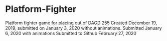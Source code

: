 # Platform-Fighter
Platform fighter game for placing out of DAGD 255
Created December 19, 2019, submitted on January 3, 2020 without animations. Submitted January 6, 2020 with animations
Submitted to Github February 27, 2020
